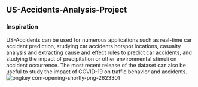 ## US-Accidents-Analysis-Project


### Inspiration
US-Accidents can be used for numerous applications such as real-time car accident prediction, studying car accidents hotspot locations, casualty analysis and extracting cause and effect rules to predict car accidents, and studying the impact of precipitation or other environmental stimuli on accident occurrence. The most recent release of the dataset can also be useful to study the impact of COVID-19 on traffic behavior and accidents.
![pngkey com-opening-shortly-png-2623301](https://user-images.githubusercontent.com/79318960/143534335-4a3ac16a-9e2c-4691-b26e-af76ae7b51e6.png)

